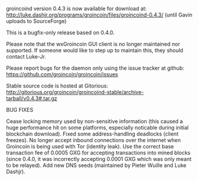 groincoind version 0.4.3 is now available for download at:
http://luke.dashjr.org/programs/groincoin/files/groincoind-0.4.3/ (until Gavin uploads to SourceForge)

This is a bugfix-only release based on 0.4.0.

Please note that the wxGroincoin GUI client is no longer maintained nor supported. If someone would like to step up to maintain this, they should contact Luke-Jr.

Please report bugs for the daemon only using the issue tracker at github:
https://github.com/groincoin/groincoin/issues

Stable source code is hosted at Gitorious:
http://gitorious.org/groincoin/groincoind-stable/archive-tarball/v0.4.3#.tar.gz

BUG FIXES

Cease locking memory used by non-sensitive information (this caused a huge performance hit on some platforms, especially noticable during initial blockchain download).
Fixed some address-handling deadlocks (client freezes).
No longer accept inbound connections over the internet when Groincoin is being used with Tor (identity leak).
Use the correct base transaction fee of 0.0005 GXG for accepting transactions into mined blocks (since 0.4.0, it was incorrectly accepting 0.0001 GXG which was only meant to be relayed).
Add new DNS seeds (maintained by Pieter Wuille and Luke Dashjr).

